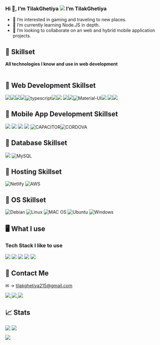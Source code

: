 ### Hi 👋, I’m TilakGhetiya ![](https://visitor-badge.glitch.me/badge?page_id=TilakGhetiya) I’m TilakGhetiya

- 👀 I’m interested in gaming and traveling to new places.
- 🌱 I’m currently learning Node.JS in depth.
- 💞️ I’m looking to collaborate on an web and hybrid mobile application projects.

## 💪 Skillset

<b> All technologies I know and use in web development </b> <br><br>

## 💪 Web Development Skillset
<img src="https://img.shields.io/badge/angular-%2320232a.svg?style=for-the-badge&logo=angular&logoColor=red"><img src="https://img.shields.io/badge/express.js-%23404d59.svg?style=for-the-badge&logo=express&logoColor=%2361DAFB"><img src="https://img.shields.io/badge/node.js-6DA55F?style=for-the-badge&logo=node.js&logoColor=white"><img src="https://img.shields.io/badge/javascript-%23323330.svg?style=for-the-badge&logo=javascript&logoColor=%23F7DF1E"><img src="https://img.shields.io/badge/TypeScript-007ACC?style=for-the-badge&logo=typescript&logoColor=white" alt="typescript"><img src="https://img.shields.io/badge/php-B0B3D6.svg?style=for-the-badge&logo=php"><img src="https://img.shields.io/badge/css3-%231572B6.svg?style=for-the-badge&logo=css3&logoColor=white"> <img src="https://img.shields.io/badge/html5-%23E34F26.svg?style=for-the-badge&logo=html5&logoColor=white"><img src="https://img.shields.io/badge/bootstrap-%23563D7C.svg?style=for-the-badge&logo=bootstrap&logoColor=white"><img src="https://img.shields.io/badge/Material--UI-0081CB?style=for-the-badge&logo=material-ui&logoColor=white" alt="Material-UI"><img src="https://img.shields.io/badge/NPM-%23000000.svg?style=for-the-badge&logo=npm&logoColor=white"> <img src="https://img.shields.io/badge/github-%23121011.svg?style=for-the-badge&logo=github&logoColor=white"><img src="https://img.shields.io/badge/git-%23F05033.svg?style=for-the-badge&logo=git&logoColor=white">

## 💪 Mobile App Development Skillset
<img src="https://img.shields.io/badge/Ionic-black?style=for-the-badge&logo=ionic&logoColor=white"> <img src="https://img.shields.io/badge/android-white.svg?style=for-the-badge&logo=android"> <img src="https://img.shields.io/badge/ios-black.svg?style=for-the-badge&logo=apple"> <img src="https://img.shields.io/badge/android-white.svg?style=for-the-badge&logo=android"> <img src="https://img.shields.io/badge/Capacitor-119EFF?style=for-the-badge&logo=Capacitor&logoColor=white" alt="CAPACITOR"><img src="https://img.shields.io/badge/Cordova-35434F?style=for-the-badge&logo=apache-cordova&logoColor=E8E8E8" alt="CORDOVA">

## 💪 Database Skillset
<img src="https://img.shields.io/badge/MongoDB-%234ea94b.svg?style=for-the-badge&logo=mongodb&logoColor=white"> <img src="https://img.shields.io/badge/MySQL-00000F?style=for-the-badge&logo=mysql&logoColor=white" alt="MySQL">

## 💪 Hosting Skillset
<img src="https://img.shields.io/badge/Netlify-00C7B7?style=for-the-badge&logo=netlify&logoColor=white" alt="Netlify"> <img src="https://img.shields.io/badge/Amazon_AWS-232F3E?style=for-the-badge&logo=amazon-aws&logoColor=white" alt="AWS">

## 💪 OS Skillset
<img src="https://img.shields.io/badge/Debian-A81D33?style=for-the-badge&logo=debian&logoColor=white" alt="Debian"> <img src="https://img.shields.io/badge/Linux-FCC624?style=for-the-badge&logo=linux&logoColor=black" alt="Linux"> <img src="https://img.shields.io/badge/mac%20os-000000?style=for-the-badge&logo=apple&logoColor=white" alt="MAC OS"> <img src="https://img.shields.io/badge/Ubuntu-E95420?style=for-the-badge&logo=ubuntu&logoColor=white" alt="Ubuntu"> <img src="https://img.shields.io/badge/Windows-0078D6?style=for-the-badge&logo=windows&logoColor=white" alt="Windows">

## 🖥️ What I use

### Tech Stack I like to use

<img src="https://img.shields.io/badge/angular-%2320232a.svg?style=for-the-badge&logo=angular&logoColor=red"> <img src="https://img.shields.io/badge/node.js-6DA55F?style=for-the-badge&logo=node.js&logoColor=white"> <img src="https://img.shields.io/badge/MongoDB-%234ea94b.svg?style=for-the-badge&logo=mongodb&logoColor=white"> <img src="https://img.shields.io/badge/mysql-00758F.svg?style=for-the-badge&logo=mysql&logoColor=white"> <img src="https://img.shields.io/badge/Ionic-black?style=for-the-badge&logo=ionic&logoColor=white">

## 🤝 Contact Me

&#x2709; &rarr; tilakghetiya215@gmail.com

<a href="https://twitter.com/tilakghetiya">
  <img src="https://img.shields.io/badge/@tilakghetiya-%231DA1F2.svg?style=for-the-badge&logo=Twitter&logoColor=white">
</a>

<a href="https://www.instagram.com/tilakghetiya/">
  <img src="https://img.shields.io/badge/@tilakghetiya-%23E4405F.svg?style=for-the-badge&logo=Instagram&logoColor=white">
</a>

<a href="https://www.linkedin.com/in/tilakghetiya/">
  <img src="https://img.shields.io/badge/Tilak%20Ghetiya-%230077B5.svg?style=for-the-badge&logo=linkedin&logoColor=white">
</a>


## 📈 Stats

<a><img align="center" src="https://github-readme-stats.vercel.app/api?username=TilakGhetiya&theme=tokyonight&layout=compact&card_width=250px" /></a>
<a><img align="center" src="https://github-readme-stats.vercel.app/api/top-langs/?username=TilakGhetiya&theme=tokyonight&layout=compact&card_width=250px" /></a><br>

<div><a><img align="center" src="https://github-readme-streak-stats.herokuapp.com/?user=TilakGhetiya&theme=tokyonight" /></a></div>
